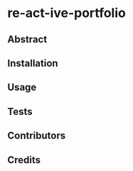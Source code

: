 # re-act-ive-portfolio

## Abstract

## Installation

## Usage

## Tests

## Contributors

## Credits

